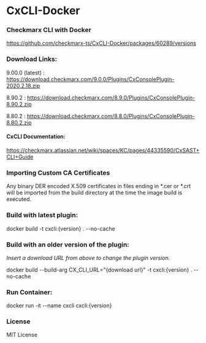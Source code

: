 # CxCLI-Docker
### Checkmarx CLI with Docker

https://github.com/checkmarx-ts/CxCLI-Docker/packages/60289/versions

### Download Links:
9.00.0 (latest) : https://download.checkmarx.com/9.0.0/Plugins/CxConsolePlugin-2020.2.18.zip

8.90.2 : https://download.checkmarx.com/8.9.0/Plugins/CxConsolePlugin-8.90.2.zip

8.80.2 : https://download.checkmarx.com/8.8.0/Plugins/CxConsolePlugin-8.80.2.zip

#### CxCLI Documentation: 

https://checkmarx.atlassian.net/wiki/spaces/KC/pages/44335590/CxSAST+CLI+Guide


### Importing Custom CA Certificates

Any binary DER encoded X.509 certificates in files ending in *.cer or *.crt will be imported from the build directory at the time the image build is executed.

### Build with latest plugin:

docker build -t cxcli:{version} . --no-cache

### Build with an older version of the plugin:

*Insert a download URL from above to change the plugin version.*

docker build --build-arg CX_CLI_URL="{download url}" -t cxcli:{version} . --no-cache


### Run Container:

docker run -it --name cxcli cxcli:{version}

### License

MIT License
